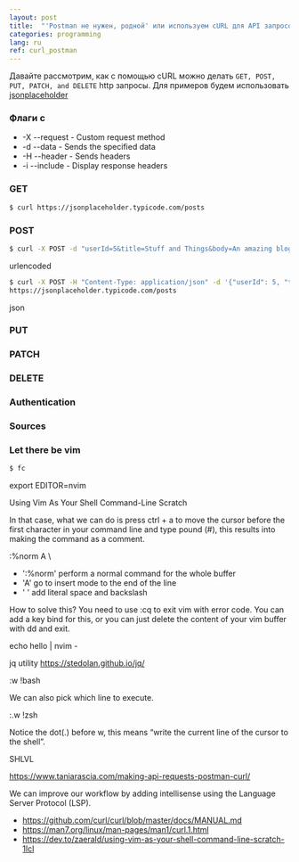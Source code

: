 ```yaml
---
layout: post
title:  "'Postman не нужен, родной' или используем cURL для API запросов"
categories: programming
lang: ru
ref: curl_postman
---
```


Давайте рассмотрим, как с помощью cURL можно делать `GET, POST, PUT, PATCH, and DELETE` http запросы.
Для примеров будем использовать [jsonplaceholder](https://jsonplaceholder.typicode.com/posts)

### Флаги c

* -X --request - Custom request method
* -d --data - Sends the specified data
* -H --header - Sends headers
* -i --include - Display response headers

### GET

```bash
$ curl https://jsonplaceholder.typicode.com/posts
```

### POST

```bash
$ curl -X POST -d "userId=5&title=Stuff and Things&body=An amazing blog post about both stuff and things." https://jsonplaceholder.typicode.com/posts
```
urlencoded

```bash
$ curl -X POST -H "Content-Type: application/json" -d '{"userId": 5, "title": "Stuff and Things", "body": "An amazing blog post about both stuff and things."}'
https://jsonplaceholder.typicode.com/posts
```
json


### PUT


### PATCH


### DELETE

### Authentication

### Sources

### Let there be vim

```bash
$ fc
```
export EDITOR=nvim

Using Vim As Your Shell Command-Line Scratch

 In that case, what we can do is press ctrl + a to move the cursor before the first character in your command line and type pound (#),
 this results into making the command as a comment.

 :%norm A \
  - ':%norm' perform a normal command for the whole buffer
  - 'A' go to insert mode to the end of the line
  - ' \' add literal space and backslash

  How to solve this? You need to use :cq to exit vim with error code. You can add a key bind for this, or you can just delete the content of your vim buffer with dd and exit.

echo hello | nvim -

jq utility https://stedolan.github.io/jq/

:w !bash

We can also pick which line to execute.

:.w !zsh

Notice the dot(.) before w, this means “write the current line of the cursor to the shell”.

SHLVL

https://www.taniarascia.com/making-api-requests-postman-curl/

We can improve our workflow by adding intellisense using the Language Server Protocol (LSP).

* https://github.com/curl/curl/blob/master/docs/MANUAL.md
* https://man7.org/linux/man-pages/man1/curl.1.html
* https://dev.to/zaerald/using-vim-as-your-shell-command-line-scratch-1lcl
